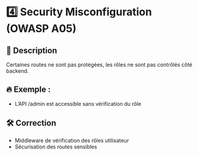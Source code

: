 # 4️⃣ Security Misconfiguration (OWASP A05)

## 📌 Description
Certaines routes ne sont pas protégées, les rôles ne sont pas contrôlés côté backend.

## 🔥 Exemple :
- L’API /admin est accessible sans vérification du rôle

## 🛠 Correction
- Middleware de vérification des rôles utilisateur
- Sécurisation des routes sensibles
